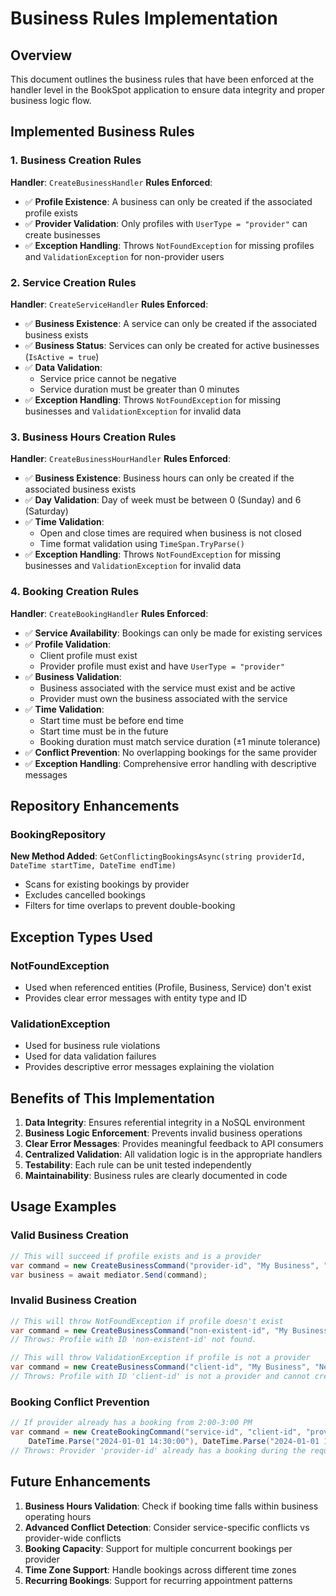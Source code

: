 # Business Rules Implementation

## Overview
This document outlines the business rules that have been enforced at the handler level in the BookSpot application to ensure data integrity and proper business logic flow.

## Implemented Business Rules

### 1. Business Creation Rules
**Handler**: `CreateBusinessHandler`
**Rules Enforced**:
- ✅ **Profile Existence**: A business can only be created if the associated profile exists
- ✅ **Provider Validation**: Only profiles with `UserType = "provider"` can create businesses
- ✅ **Exception Handling**: Throws `NotFoundException` for missing profiles and `ValidationException` for non-provider users

### 2. Service Creation Rules
**Handler**: `CreateServiceHandler`
**Rules Enforced**:
- ✅ **Business Existence**: A service can only be created if the associated business exists
- ✅ **Business Status**: Services can only be created for active businesses (`IsActive = true`)
- ✅ **Data Validation**: 
  - Service price cannot be negative
  - Service duration must be greater than 0 minutes
- ✅ **Exception Handling**: Throws `NotFoundException` for missing businesses and `ValidationException` for invalid data

### 3. Business Hours Creation Rules
**Handler**: `CreateBusinessHourHandler`
**Rules Enforced**:
- ✅ **Business Existence**: Business hours can only be created if the associated business exists
- ✅ **Day Validation**: Day of week must be between 0 (Sunday) and 6 (Saturday)
- ✅ **Time Validation**: 
  - Open and close times are required when business is not closed
  - Time format validation using `TimeSpan.TryParse()`
- ✅ **Exception Handling**: Throws `NotFoundException` for missing businesses and `ValidationException` for invalid data

### 4. Booking Creation Rules
**Handler**: `CreateBookingHandler`
**Rules Enforced**:
- ✅ **Service Availability**: Bookings can only be made for existing services
- ✅ **Profile Validation**: 
  - Client profile must exist
  - Provider profile must exist and have `UserType = "provider"`
- ✅ **Business Validation**:
  - Business associated with the service must exist and be active
  - Provider must own the business associated with the service
- ✅ **Time Validation**:
  - Start time must be before end time
  - Start time must be in the future
  - Booking duration must match service duration (±1 minute tolerance)
- ✅ **Conflict Prevention**: No overlapping bookings for the same provider
- ✅ **Exception Handling**: Comprehensive error handling with descriptive messages

## Repository Enhancements

### BookingRepository
**New Method Added**: `GetConflictingBookingsAsync(string providerId, DateTime startTime, DateTime endTime)`
- Scans for existing bookings by provider
- Excludes cancelled bookings
- Filters for time overlaps to prevent double-booking

## Exception Types Used

### NotFoundException
- Used when referenced entities (Profile, Business, Service) don't exist
- Provides clear error messages with entity type and ID

### ValidationException
- Used for business rule violations
- Used for data validation failures
- Provides descriptive error messages explaining the violation

## Benefits of This Implementation

1. **Data Integrity**: Ensures referential integrity in a NoSQL environment
2. **Business Logic Enforcement**: Prevents invalid business operations
3. **Clear Error Messages**: Provides meaningful feedback to API consumers
4. **Centralized Validation**: All validation logic is in the appropriate handlers
5. **Testability**: Each rule can be unit tested independently
6. **Maintainability**: Business rules are clearly documented in code

## Usage Examples

### Valid Business Creation
```csharp
// This will succeed if profile exists and is a provider
var command = new CreateBusinessCommand("provider-id", "My Business", "New York");
var business = await mediator.Send(command);
```

### Invalid Business Creation
```csharp
// This will throw NotFoundException if profile doesn't exist
var command = new CreateBusinessCommand("non-existent-id", "My Business", "New York");
// Throws: Profile with ID 'non-existent-id' not found.

// This will throw ValidationException if profile is not a provider
var command = new CreateBusinessCommand("client-id", "My Business", "New York");
// Throws: Profile with ID 'client-id' is not a provider and cannot create a business.
```

### Booking Conflict Prevention
```csharp
// If provider already has a booking from 2:00-3:00 PM
var command = new CreateBookingCommand("service-id", "client-id", "provider-id", 
    DateTime.Parse("2024-01-01 14:30:00"), DateTime.Parse("2024-01-01 15:30:00"));
// Throws: Provider 'provider-id' already has a booking during the requested time slot.
```

## Future Enhancements

1. **Business Hours Validation**: Check if booking time falls within business operating hours
2. **Advanced Conflict Detection**: Consider service-specific conflicts vs provider-wide conflicts
3. **Booking Capacity**: Support for multiple concurrent bookings per provider
4. **Time Zone Support**: Handle bookings across different time zones
5. **Recurring Bookings**: Support for recurring appointment patterns